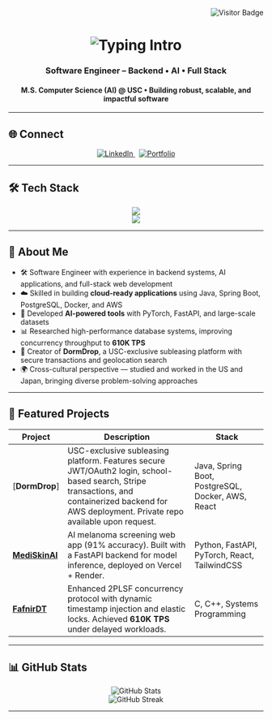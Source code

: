 <!-- Visitor Badge -->
<p align="right">
  <img src="https://visitor-badge.laobi.icu/badge?page_id=Ryuichi-Yamafuji-Lun.Ryuichi-Yamafuji-Lun" alt="Visitor Badge"/>
</p>

<!-- Typing Animation Intro -->
<h1 align="center">
  <img src="https://readme-typing-svg.herokuapp.com/?font=Roboto&size=30&center=true&vCenter=true&width=500&height=70&duration=4000&lines=Hi,+I'm+Ryu.;Welcome+to+my+GitHub.;こんにちは,+ラン龍一と申します。" alt="Typing Intro" />
</h1>

<h3 align="center">Software Engineer – Backend • AI • Full Stack</h3>
<h4 align="center">M.S. Computer Science (AI) @ USC • Building robust, scalable, and impactful software</h4>

---

## 🌐 Connect
<p align="center">
  <a href="https://www.linkedin.com/in/ryulun/" target="_blank">
    <img src="https://img.shields.io/badge/LinkedIn-Connect-blue?style=flat&logo=linkedin&logoColor=white" alt="LinkedIn"/>
  </a>
  &nbsp;
  <a href="https://ryuichi-yamafuji-lun.github.io/Portfolio/" target="_blank">
    <img src="https://img.shields.io/badge/Portfolio-Visit-orange?style=flat&logo=vercel&logoColor=white" alt="Portfolio"/>
  </a>
</p>

---

## 🛠 Tech Stack
<p align="center">
  <img src="https://skillicons.dev/icons?i=java,python,cpp,javascript,typescript,postgresql" /><br>
  <img src="https://skillicons.dev/icons?i=spring,react,fastapi,tailwind,docker,aws,git,linux" />
</p>

---

## 👤 About Me
- 🛠 Software Engineer with experience in backend systems, AI applications, and full-stack web development  
- ☁️ Skilled in building **cloud-ready applications** using Java, Spring Boot, PostgreSQL, Docker, and AWS  
- 🤖 Developed **AI-powered tools** with PyTorch, FastAPI, and large-scale datasets  
- 📊 Researched high-performance database systems, improving concurrency throughput to **610K TPS**  
- 🚀 Creator of **DormDrop**, a USC-exclusive subleasing platform with secure transactions and geolocation search  
- 🌍 Cross-cultural perspective — studied and worked in the US and Japan, bringing diverse problem-solving approaches  

---

## 🚀 Featured Projects

| Project | Description | Stack |
|--------|-------------|-------|
| [**DormDrop**] | USC-exclusive subleasing platform. Features secure JWT/OAuth2 login, school-based search, Stripe transactions, and containerized backend for AWS deployment. Private repo available upon request.| Java, Spring Boot, PostgreSQL, Docker, AWS, React |
| [**MediSkinAI**](https://github.com/Ryuichi-Yamafuji-Lun/MediSkinAI) | AI melanoma screening web app (91% accuracy). Built with a FastAPI backend for model inference, deployed on Vercel + Render. | Python, FastAPI, PyTorch, React, TailwindCSS |
| [**FafnirDT**](https://github.com/Ryuichi-Yamafuji-Lun/FafnirDT) | Enhanced 2PLSF concurrency protocol with dynamic timestamp injection and elastic locks. Achieved **610K TPS** under delayed workloads. | C, C++, Systems Programming |

---

## 📊 GitHub Stats
<p align="center">
  <img src="https://github-readme-stats.vercel.app/api?username=Ryuichi-Yamafuji-Lun&show_icons=true&theme=github_dark&hide_title=true&hide_rank=true&include_all_commits=true&count_private=true" alt="GitHub Stats"/>
  <br />
  <img src="https://github-readme-streak-stats.herokuapp.com/?user=Ryuichi-Yamafuji-Lun&theme=github-dark" alt="GitHub Streak"/>
</p>

---
